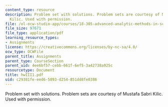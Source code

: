 ```yaml
---
content_type: resource
description: Problem set with solutions. Problem sets are courtesy of Mustafa Sabri
  Kilic. Used with permission.
file: /ol-ocw-studio-app/courses/18-305-advanced-analytic-methods-in-science-and-engineering-fall-2004/c29381feeed65893d254851dd8fe0386_hwIII1.pdf
file_size: 97671
file_type: application/pdf
learning_resource_types:
- Assignments
license: https://creativecommons.org/licenses/by-nc-sa/4.0/
ocw_type: OCWFile
parent_title: Assignments
parent_type: CourseSection
parent_uid: 4ee6bf57-cebb-661f-6ef5-3a42738a925c
resourcetype: Document
title: hwIII1.pdf
uid: c29381fe-eed6-5893-d254-851dd8fe0386
---
```

Problem set with solutions. Problem sets are courtesy of Mustafa Sabri Kilic. Used with permission.